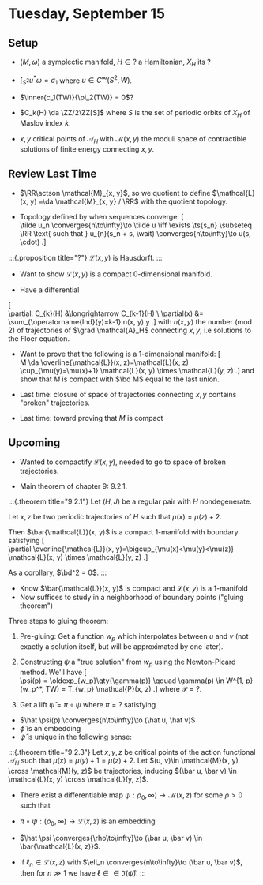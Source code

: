 # Tuesday, September 15

## Setup

- $(M, \omega)$ a symplectic manifold, $H \in ?$ a Hamiltonian, $X_H$ its ?

- $\int_{S^2} u^* \omega =\sigma_1$ where $u\in C^\infty(S^2, W)$.

- $\inner{c_1(TW)}{\pi_2(TW)} = 0$?

- $C_k(H) \da \ZZ/2\ZZ[S]$ where $S$ is the set of periodic orbits of $X_H$ of Maslov index $k$.

- $x, y$ critical points of $\mathcal{A}_H$ with $\mathcal{M}(x, y)$ the moduli space of contractible solutions of finite energy connecting $x,y$.


## Review Last Time

- $\RR\actson \mathcal{M}_{x, y}$, so we quotient to define $\mathcal{L}(x, y) =\da \mathcal{M}_{x, y} / \RR$ with the quotient topology.

- Topology defined by when sequences converge: 
\[  
\tilde u_n \converges{n\to\infty}\to \tilde u \iff \exists \ts{s_n} \subseteq \RR \text{ such that } u_{n}(s_n + s, \wait) \converges{n\to\infty}\to u(s, \cdot)
.\]

:::{.proposition title="?"}
$\mathcal{L}(x, y)$ is Hausdorff.
:::

- Want to show $\mathcal{L}(x, y)$ is a compact 0-dimensional manifold.

- Have a differential

\[  
\partial: C_{k}(H) &\longrightarrow C_{k-1}(H) \\
\partial(x) &= \sum_{\operatorname{Ind}(y)=k-1} n(x, y) y
.\]
with $n(x ,y)$ the number (mod 2) of trajectories of $\grad \mathcal{A}_H$ connecting $x, y$, i.e solutions to the Floer equation.

- Want to prove that the following is a 1-dimensional manifold:
\[  
M \da \overline{\mathcal{L}}(x, z)=\mathcal{L}(x, z) \cup_{\mu(y)=\mu(x)+1} \mathcal{L}(x, y) \times \mathcal{L}(y, z)
.\]
and show that $M$ is compact with $\bd M$ equal to the last union.


- Last time: closure of space of trajectories connecting $x, y$ contains "broken" trajectories.

- Last time: toward proving that $M$ is compact

## Upcoming

- Wanted to compactify $\mathcal{L}(x, y)$, needed to go to space of broken trajectories.

- Main theorem of chapter 9: 9.2.1.

:::{.theorem title="9.2.1"}
Let $(H, J)$ be a regular pair with $H$ nondegenerate.

Let $x, z$ be two periodic trajectories of $H$ such that $\mu(x) = \mu(z) + 2$.

Then $\bar{\mathcal{L}}(x, y)$ is a compact 1-manifold with boundary satisfying
\[  
\partial \overline{\mathcal{L}}(x, y)=\bigcup_{\mu(x)<\mu(y)<\mu(z)} \mathcal{L}(x, y) \times \mathcal{L}(y, z)
.\]

As a corollary, $\bd^2 = 0$.
:::

- Know $\bar{\mathcal{L}}(x, y)$ is compact and $\mathcal{L}(x ,y)$ is a 1-manifold
- Now suffices to study in a neighborhood of boundary points ("gluing theorem")

Three steps to gluing theorem:

1. Pre-gluing: Get a function $w_p$ which interpolates between $u$ and $v$ (not exactly a solution itself, but will be approximated by one later).

2. Constructing $\psi$ a "true solution" from $w_p$ using the Newton-Picard method.
  We'll have
  \[  
  \psi(p) = \oldexp_{w_p}\qty{\gamma(p)} \qquad \gamma(p) \in W^{1, p}(w_p^*\, TW) = T_{w_p} \mathcal{P}(x, z)
  .\]
  where $\mathcal{P} = ?$.
  

3. Get a lift $\hat \psi = \pi \circ \psi$ where $\pi = ?$ satisfying 

  - $\hat \psi(p) \converges{n\to\infty}\to (\hat u, \hat v)$
  - $\hat \phi$ is an embedding
  - $\hat \psi$ is unique in the following sense:

:::{.theorem title="9.2.3"}
Let $x,y,z$ be critical points of the action functional $\mathcal{A}_H$ such that $\mu(x) = \mu(y) + 1 = \mu(z) + 2$.
Let $(u, v)\in \mathcal{M}(x, y) \cross \mathcal{M}(y, z)$ be trajectories, inducing $(\bar u, \bar v) \in \mathcal{L}(x, y) \cross \mathcal{L}(y, z)$.

- There exist a differentiable map $\psi: \rho_0, \infty) \to \mathcal{M}(x , z)$ for some $\rho > 0$ such that 

- $\pi \circ \psi: (\rho_0, \infty) \to \mathcal{L}(x, z)$ is an embedding

- $\hat \psi \converges{\rho\to\infty}\to (\bar u, \bar v) \in \bar{\mathcal{L}(x, z)}$.

- If $\ell_n \in \mathcal{L}(x, z)$ with $\ell_n \converges{n\to\infty}\to (\bar u, \bar v)$, then for $n\gg 1$ we have $\ell \in \in \Im(\hat\psi)$.
:::


